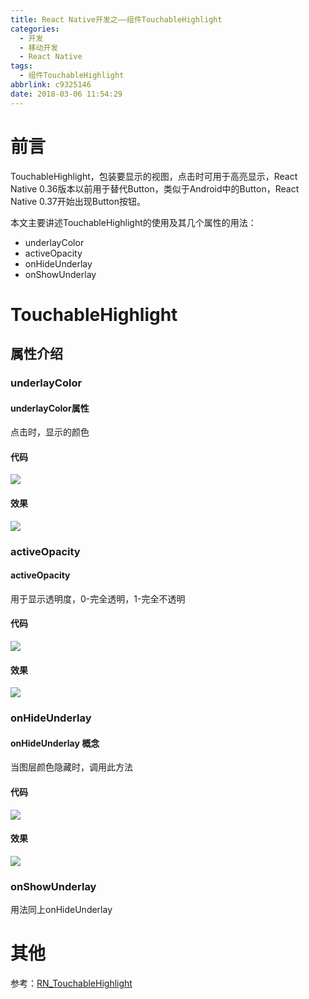 ```yaml
---
title: React Native开发之——组件TouchableHighlight
categories:
  - 开发
  - 移动开发
  - React Native
tags:
  - 组件TouchableHighlight
abbrlink: c9325146
date: 2018-03-06 11:54:29
---
```


# 前言 
TouchableHighlight，包装要显示的视图，点击时可用于高亮显示，React Native 0.36版本以前用于替代Button，类似于Android中的Button，React Native 0.37开始出现Button按钮。  

本文主要讲述TouchableHighlight的使用及其几个属性的用法：  

- underlayColor
- activeOpacity
- onHideUnderlay
- onShowUnderlay

<!--more-->


# TouchableHighlight

## 属性介绍 

### underlayColor
#### underlayColor属性
点击时，显示的颜色  
#### 代码 
![][1]
#### 效果
![][2] 
### activeOpacity
#### activeOpacity
用于显示透明度，0-完全透明，1-完全不透明
#### 代码
![][3]
#### 效果 
![][4] 
### onHideUnderlay
#### onHideUnderlay 概念 
当图层颜色隐藏时，调用此方法 
#### 代码 
![][5]
#### 效果
![][6]
### onShowUnderlay
用法同上onHideUnderlay

# 其他 
参考：[RN_TouchableHighlight][7]    




[1]: https://raw.githubusercontent.com/PGzxc/images/master/blog-images/rn-touchable-underlinecolor-code.png
[2]: https://raw.githubusercontent.com/PGzxc/images/master/blog-images/rn-touchable-underlinecolor.gif
[3]: https://raw.githubusercontent.com/PGzxc/images/master/blog-images/rn-touchable-activeopacity-code.png
[4]: https://raw.githubusercontent.com/PGzxc/images/master/blog-images/rn-touchable-activeopacity-code.gif
[5]: https://raw.githubusercontent.com/PGzxc/images/master/blog-images/rn-touchable-onhideunderlay-code.png
[6]: https://raw.githubusercontent.com/PGzxc/images/master/blog-images/rn-touchable-onhideunderlay-code.gif
[7]: https://github.com/PGzxc/RN_TouchableHighlight